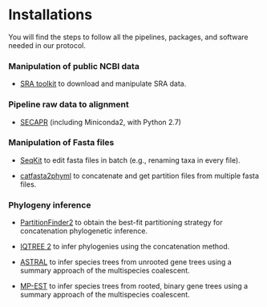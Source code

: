 # Installations
You will find the steps to follow all the pipelines, packages, and software needed in our protocol.

### Manipulation of public NCBI data

- [SRA toolkit](https://github.com/pavelm14/Eudaminae_phylogeny/blob/master/bioinformatics/installations/SRAtoolkit.md) to download and manipulate SRA data.

### Pipeline raw data to alignment

- [SECAPR](https://github.com/pavelm14/Eudaminae_phylogeny/blob/master/bioinformatics/installations/SECAPR.md) (including Miniconda2, with Python 2.7)

### Manipulation of Fasta files

- [SeqKit](https://github.com/pavelm14/Eudaminae_phylogeny/blob/master/bioinformatics/installations/SeqKit.md) to edit fasta files in batch (e.g., renaming taxa in every file).

- [catfasta2phyml](https://github.com/pavelm14/Eudaminae_phylogeny/blob/master/bioinformatics/installations/catfasta2phyml.md) to concatenate and get partition files from multiple fasta files.

### Phylogeny inference

- [PartitionFinder2](https://github.com/pavelm14/Eudaminae_phylogeny/blob/master/bioinformatics/installations/PartitionFinder.md) to obtain the best-fit partitioning strategy for concatenation phylogenetic inference.

- [IQTREE 2](https://github.com/pavelm14/Eudaminae_phylogeny/blob/master/bioinformatics/installations/IQTREE.md) to infer phylogenies using the concatenation method.

- [ASTRAL](https://github.com/pavelm14/Eudaminae_phylogeny/blob/master/bioinformatics/installations/ASTRAL.md) to infer species trees from unrooted gene trees using a summary approach of the multispecies coalescent.

- [MP-EST](https://github.com/pavelm14/Eudaminae_phylogeny/blob/master/bioinformatics/installations/MP-EST.md) to infer species trees from rooted, binary gene trees using a summary approach of the multispecies coalescent.
